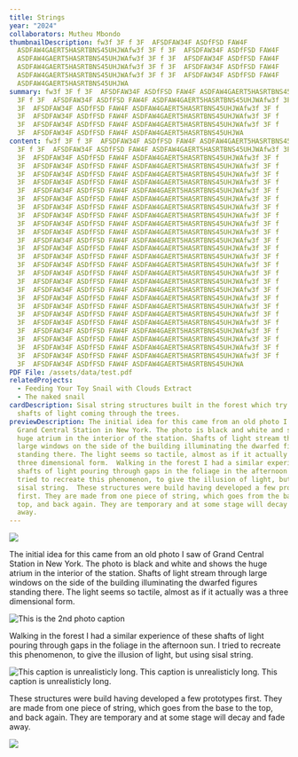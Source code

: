 ```yaml
---
title: Strings
year: "2024"
collaborators: Mutheu Mbondo
thumbnailDescription: fw3f 3F f 3F  AFSDFAW34F ASDfFSD FAW4F
  ASDFAW4GAERT5HASRTBNS45UHJWAfw3f 3F f 3F  AFSDFAW34F ASDfFSD FAW4F
  ASDFAW4GAERT5HASRTBNS45UHJWAfw3f 3F f 3F  AFSDFAW34F ASDfFSD FAW4F
  ASDFAW4GAERT5HASRTBNS45UHJWAfw3f 3F f 3F  AFSDFAW34F ASDfFSD FAW4F
  ASDFAW4GAERT5HASRTBNS45UHJWAfw3f 3F f 3F  AFSDFAW34F ASDfFSD FAW4F
  ASDFAW4GAERT5HASRTBNS45UHJWA
summary: fw3f 3F f 3F  AFSDFAW34F ASDfFSD FAW4F ASDFAW4GAERT5HASRTBNS45UHJWAfw3f
  3F f 3F  AFSDFAW34F ASDfFSD FAW4F ASDFAW4GAERT5HASRTBNS45UHJWAfw3f 3F f
  3F  AFSDFAW34F ASDfFSD FAW4F ASDFAW4GAERT5HASRTBNS45UHJWAfw3f 3F f
  3F  AFSDFAW34F ASDfFSD FAW4F ASDFAW4GAERT5HASRTBNS45UHJWAfw3f 3F f
  3F  AFSDFAW34F ASDfFSD FAW4F ASDFAW4GAERT5HASRTBNS45UHJWAfw3f 3F f
  3F  AFSDFAW34F ASDfFSD FAW4F ASDFAW4GAERT5HASRTBNS45UHJWA
content: fw3f 3F f 3F  AFSDFAW34F ASDfFSD FAW4F ASDFAW4GAERT5HASRTBNS45UHJWAfw3f
  3F f 3F  AFSDFAW34F ASDfFSD FAW4F ASDFAW4GAERT5HASRTBNS45UHJWAfw3f 3F f
  3F  AFSDFAW34F ASDfFSD FAW4F ASDFAW4GAERT5HASRTBNS45UHJWAfw3f 3F f
  3F  AFSDFAW34F ASDfFSD FAW4F ASDFAW4GAERT5HASRTBNS45UHJWAfw3f 3F f
  3F  AFSDFAW34F ASDfFSD FAW4F ASDFAW4GAERT5HASRTBNS45UHJWAfw3f 3F f
  3F  AFSDFAW34F ASDfFSD FAW4F ASDFAW4GAERT5HASRTBNS45UHJWAfw3f 3F f
  3F  AFSDFAW34F ASDfFSD FAW4F ASDFAW4GAERT5HASRTBNS45UHJWAfw3f 3F f
  3F  AFSDFAW34F ASDfFSD FAW4F ASDFAW4GAERT5HASRTBNS45UHJWAfw3f 3F f
  3F  AFSDFAW34F ASDfFSD FAW4F ASDFAW4GAERT5HASRTBNS45UHJWAfw3f 3F f
  3F  AFSDFAW34F ASDfFSD FAW4F ASDFAW4GAERT5HASRTBNS45UHJWAfw3f 3F f
  3F  AFSDFAW34F ASDfFSD FAW4F ASDFAW4GAERT5HASRTBNS45UHJWAfw3f 3F f
  3F  AFSDFAW34F ASDfFSD FAW4F ASDFAW4GAERT5HASRTBNS45UHJWAfw3f 3F f
  3F  AFSDFAW34F ASDfFSD FAW4F ASDFAW4GAERT5HASRTBNS45UHJWAfw3f 3F f
  3F  AFSDFAW34F ASDfFSD FAW4F ASDFAW4GAERT5HASRTBNS45UHJWAfw3f 3F f
  3F  AFSDFAW34F ASDfFSD FAW4F ASDFAW4GAERT5HASRTBNS45UHJWAfw3f 3F f
  3F  AFSDFAW34F ASDfFSD FAW4F ASDFAW4GAERT5HASRTBNS45UHJWAfw3f 3F f
  3F  AFSDFAW34F ASDfFSD FAW4F ASDFAW4GAERT5HASRTBNS45UHJWAfw3f 3F f
  3F  AFSDFAW34F ASDfFSD FAW4F ASDFAW4GAERT5HASRTBNS45UHJWAfw3f 3F f
  3F  AFSDFAW34F ASDfFSD FAW4F ASDFAW4GAERT5HASRTBNS45UHJWAfw3f 3F f
  3F  AFSDFAW34F ASDfFSD FAW4F ASDFAW4GAERT5HASRTBNS45UHJWAfw3f 3F f
  3F  AFSDFAW34F ASDfFSD FAW4F ASDFAW4GAERT5HASRTBNS45UHJWAfw3f 3F f
  3F  AFSDFAW34F ASDfFSD FAW4F ASDFAW4GAERT5HASRTBNS45UHJWAfw3f 3F f
  3F  AFSDFAW34F ASDfFSD FAW4F ASDFAW4GAERT5HASRTBNS45UHJWAfw3f 3F f
  3F  AFSDFAW34F ASDfFSD FAW4F ASDFAW4GAERT5HASRTBNS45UHJWAfw3f 3F f
  3F  AFSDFAW34F ASDfFSD FAW4F ASDFAW4GAERT5HASRTBNS45UHJWAfw3f 3F f
  3F  AFSDFAW34F ASDfFSD FAW4F ASDFAW4GAERT5HASRTBNS45UHJWAfw3f 3F f
  3F  AFSDFAW34F ASDfFSD FAW4F ASDFAW4GAERT5HASRTBNS45UHJWAfw3f 3F f
  3F  AFSDFAW34F ASDfFSD FAW4F ASDFAW4GAERT5HASRTBNS45UHJWA
PDF File: /assets/data/test.pdf
relatedProjects:
  - Feeding Your Toy Snail with Clouds Extract
  - The naked snail
cardDescription: Sisal string structures built in the forest which try to evoke
  shafts of light coming through the trees.
previewDescription: The initial idea for this came from an old photo I saw of
  Grand Central Station in New York. The photo is black and white and shows the
  huge atrium in the interior of the station. Shafts of light stream through
  large windows on the side of the building illuminating the dwarfed figures
  standing there. The light seems so tactile, almost as if it actually was a
  three dimensional form.  Walking in the forest I had a similar experience of
  shafts of light pouring through gaps in the foliage in the afternoon sun. I
  tried to recreate this phenomenon, to give the illusion of light, but using
  sisal string.  These structures were build having developed a few prototypes
  first. They are made from one piece of string, which goes from the base to the
  top, and back again. They are temporary and at some stage will decay and fade
  away.
---
```

![](/assets/data/strings_documentation_2006_-c-hopkins-1-1-.jpg)

The initial idea for this came from an old photo I saw of Grand Central Station in New York. The photo is black and white and shows the huge atrium in the interior of the station. Shafts of light stream through large windows on the side of the building illuminating the dwarfed figures standing there. The light seems so tactile, almost as if it actually was a three dimensional form.

![](/assets/data/strings_documentation_2006_-c-hopkins-2-1-.jpg "This is the 2nd photo caption")

Walking in the forest I had a similar experience of these shafts of light pouring through gaps in the foliage in the afternoon sun. I tried to recreate this phenomenon, to give the illusion of light, but using sisal string.

![](/assets/data/strings_documentation_2006_-c-hopkins-3-1-.jpg "This caption is unrealisticly long. This caption is unrealisticly long. This caption is unrealisticly long.")

These structures were build having developed a few prototypes first. They are made from one piece of string, which goes from the base to the top, and back again. They are temporary and at some stage will decay and fade away. 

![](/assets/data/strings_documentation_2006_-c-hopkins-4-1-.jpg)

